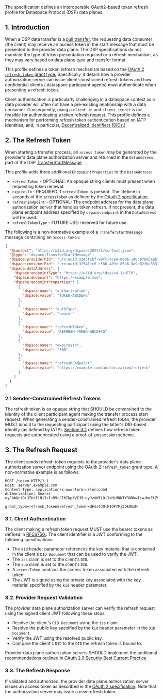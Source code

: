 The specification defines an interoperable OAuth2-based token refresh profile for Dataspace Protocol (DSP) data planes.

## 1. Introduction

When a DSP data transfer is
a [pull transfer](https://docs.internationaldataspaces.org/ids-knowledgebase/v/dataspace-protocol/transfer-process/transfer.process.protocol#id-1.1.2-data-transfer-types),
the requesting data consumer (the client) may receive an access token in the start message that must be presented to the
provider data plane. The DSP specifications do not mandate the type of token presentation required or a refresh
mechanism, as they may vary based on data plane type and transfer format.

This profile defines a token refresh mechanism based on
the [OAuth 2 `refresh_token` grant type.](https://datatracker.ietf.org/doc/html/rfc6749#section-6) Specifically, it
details how a provider authorization server can issue client-constrained refresh tokens and how confidential clients (
dataspace participant agents) must authenticate when presenting a refresh token.

Client authentication is particularly challenging in a dataspace context as a data provider will often not have a
pre-existing relationship with a data consumer. Consequently, using a `client id` and `client secret` is not feasible
for authenticating a token refresh request. This profile defines a mechanism for performing refresh token authentication
based on IATP identities, and, in particular, [Decentralized Identifiers (DIDs.)](https://www.w3.org/TR/did-core/)

## 2. The Refresh Token

When starting a transfer process, an `access token` may be generated by the provider's data plane authorization server
and returned in the `DataAddress` part of the
DSP [TransferStartMessage](https://docs.internationaldataspaces.org/ids-knowledgebase/v/dataspace-protocol/transfer-process/transfer.process.protocol#id-2.2-transfer-start-message).

This profile adds three additional `EndpopintProperties` to the `DataAddress`:

- `refreshToken` - OPTIONAL: An opaque string clients must present when requesting token renewal.
- `expiresIn` - REQUIRED if `refreshToken` is present: The lifetime in seconds of the `accessToken` as defined by
  the [OAuth 2 specification.](https://datatracker.ietf.org/doc/html/rfc6749#section-4.2.2)
- `refreshEndpoint` - OPTIONAL: The endpoint address for the data plane authorization server that handles token refresh.
  If not present, the data plane endpoint address specified by `dspace:endpoint` in the `DataAddress` will be used.
- `refreshTokenType` - FUTURE USE: reserved for future use.

The following is a non-normative example of a `TransferStartMessage` message containing an `access token`:

```json
{
  "@context": "https://w3id.org/dspace/2024/1/context.json",
  "@type": "dspace:TransferStartMessage",
  "dspace:providerPid": "urn:uuid:a343fcbf-99fc-4ce8-8e9b-148c97605aab",
  "dspace:consumerPid": "urn:uuid:32541fe6-c580-409e-85a8-8a9a32fbe833",
  "dspace:dataAddress": {
    "dspace:endpointType": "https://w3id.org/idsa/v4.1/HTTP",
    "dspace:endpoint": "https://example.com",
    "dspace:endpointProperties": [
      {
        "dspace:name": "authorization",
        "dspace:value": "TOKEN-ABCDEFG"
      },
      {
        "dspace:name": "authType",
        "dspace:value": "bearer"
      },
      {
        "dspace:name": "refreshToken",
        "dspace:value": "REFRESH-TOKEN-ABCDEFG"
      },
      {
        "dspace:name": "expiresIn",
        "dspace:value": "300"
      },
      {
        "dspace:name": "refreshEndpoint",
        "dspace:value": "https://example.com/authorization/refresh"
      }
    ]
  }
}
```

### 2.1 Sender-Constrained Refresh Tokens

The refresh token is an opaque string that SHOULD be constrained to the identity of the client participant agent making
the transfer process start request. When generating a sender-constrained refresh token, the provider MUST bind it to the
requesting participant using the latter's DID-based identity (as defined by
IATP).  [Section 3.2](#3.2-provider-request-validation) defines how refresh token requests are authenticated using a
proof-of-possession scheme.

## 3. The Refresh Request

The client sends refresh token requests to the provider's data plane authorization server endpoint using the OAuth
2 `refresh_token` grant type. A non-normative example is as follows:

```
POST /token HTTP/1.1
Host: server.example.com
Content-Type: application/x-www-form-urlencoded
Authorization: Bearer eyJhbGciOiJIUzI1NiIsInR5cCI6IkpXVCJ9.eyJzdWIiOiIxMjM0NTY3ODkwIiwibmFtZSI6IkpvaG4gRG9lIiwiaWF0IjoxNTE2MjM5MDIyfQ.SflKxwRJSMeKKF2QT4fwpMeJf36POk6yJV_adQssw5c

grant_type=refresh_token&refresh_token=dFds4UOlH1QP7Fj3OkOAxM
```

### 3.1. Client Authentication

The client making a refresh token request MUST use the bearer tokens as defined
in [RFC6750.](https://datatracker.ietf.org/doc/html/rfc6750). The client identifier is a JWT conforming to the
following specifications:

- The `kid` header parameter references the key material that is contained in the client's `DID Document` that can be
  used to verify the JWT.
- The `iss` claim is set to the client's `DID`.
- The `sub` claim is set to the client's `DID`.
- A `accessToken` contains the access token associated with the refresh token.
- The JWT is signed using the private key associated with the key material specified by the `kid` header parameter.

### 3.2. Provider Request Validation

The provider data plane authorization server can verify the refresh request using the signed client JWT following these
steps:

- Resolve the client's `DID Document` using the `iss` claim.
- Resolve the public key specified by the `kid` header parameter in the `DID Document`.
- Verify the JWT using the resolved public key.
- Compare the client's `DID` to the `DID` the refresh token is bound to.

Provider data plane authorization servers SHOULD implement the additional recommendations outlined
in [OAuth 2.0 Security Best Current Practice](https://datatracker.ietf.org/doc/html/draft-ietf-oauth-security-topics#section-4.14)

### 3.3. The Refresh Response

If validated and authorized, the provider data plane authorization server issues an access token as described in
the [OAuth 2 specification](https://datatracker.ietf.org/doc/html/rfc6749#section-5.1). Note that the authorization
server may issue a new refresh token.

